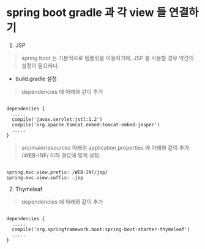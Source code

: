# spring boot gradle 과 각 view 들 연결하기

1. JSP
  > spring boot 는 기본적으로 템플릿을 이용하기에, JSP 를 사용할 경우 약간의 설정이 필요하다.
  - build.gradle 설정
  > dependencies 에 아래와 같이 추가
  
<pre><code>
dependencies {
  .....
  compile('javax.servlet:jstl:1.2')
  compile('org.apache.tomcat.embed:tomcat-embed-jasper')
  .....
}
</pre></code>
  > src/main/resources 아래의 application.properties 에 아래와 같이 추가. /WEB-INF/ 이하 경로에 맞게 설정.
<pre><code>
spring.mvc.view.prefix: /WEB-INF/jsp/
spring.mvc.view.suffix: .jsp
</pre></code>

2. Thymeleaf
  > dependencies 에 아래와 같이 추가
  
<pre><code>
dependencies {
  .....
  compile('org.springframework.boot:spring-boot-starter-thymeleaf')
  .....
}
</pre></code>
